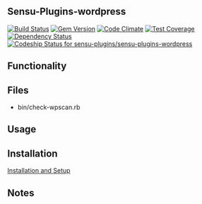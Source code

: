 ## Sensu-Plugins-wordpress

[ ![Build Status](https://travis-ci.org/sensu-plugins/sensu-plugins-wordpress.svg?branch=master)](https://travis-ci.org/sensu-plugins/sensu-plugins-wordpress)
[![Gem Version](https://badge.fury.io/rb/sensu-plugins-wordpress.svg)](http://badge.fury.io/rb/sensu-plugins-wordpress)
[![Code Climate](https://codeclimate.com/github/sensu-plugins/sensu-plugins-wordpress/badges/gpa.svg)](https://codeclimate.com/github/sensu-plugins/sensu-plugins-wordpress)
[![Test Coverage](https://codeclimate.com/github/sensu-plugins/sensu-plugins-wordpress/badges/coverage.svg)](https://codeclimate.com/github/sensu-plugins/sensu-plugins-wordpress)
[![Dependency Status](https://gemnasium.com/sensu-plugins/sensu-plugins-wordpress.svg)](https://gemnasium.com/sensu-plugins/sensu-plugins-wordpress)
[ ![Codeship Status for sensu-plugins/sensu-plugins-wordpress](https://codeship.com/projects/1d9df400-e209-0132-d166-3642858bbef8/status?branch=master)](https://codeship.com/projects/81372)

## Functionality

## Files
 * bin/check-wpscan.rb

## Usage

## Installation

[Installation and Setup](http://sensu-plugins.io/docs/installation_instructions.html)

## Notes
